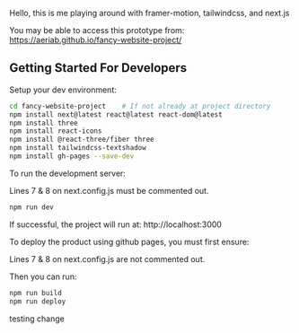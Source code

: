 
Hello, this is me playing around with framer-motion, tailwindcss, and next.js


You may be able to access this prototype from: https://aeriab.github.io/fancy-website-project/


## Getting Started For Developers

Setup your dev environment:

```bash
cd fancy-website-project    # If not already at project directory
npm install next@latest react@latest react-dom@latest
npm install three
npm install react-icons
npm install @react-three/fiber three
npm install tailwindcss-textshadow
npm install gh-pages --save-dev
```

To run the development server:

Lines 7 & 8  on next.config.js must be commented out.

```bash
npm run dev
```

If successful, the project will run at:
http://localhost:3000


To deploy the product using github pages, you must first ensure:

Lines 7 & 8  on next.config.js are not commented out.

Then you can run:
```bash
npm run build
npm run deploy
```

testing change